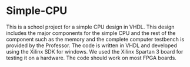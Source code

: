 # Simple-CPU
This is a school project for a simple CPU design in VHDL. This design includes the major components for the simple CPU and the rest of the component such as the memory and the complete computer testbench is provided by the Professor.
The code is written in VHDL and developed using the Xilinx SDK for windows. We used the Xilinx Spartan 3 board for testing it on a hardware. The code should work on most FPGA boards.
